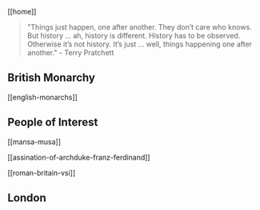 [[home]]

> "Things just happen, one after another. They don’t care who knows. But history … ah, history is different. History has to be observed. Otherwise it’s not history. It’s just … well, things happening one after another." - Terry Pratchett

## British Monarchy

[[english-monarchs]]

## People of Interest

[[mansa-musa]]

[[assination-of-archduke-franz-ferdinand]]

[[roman-britain-vsi]]

## London
